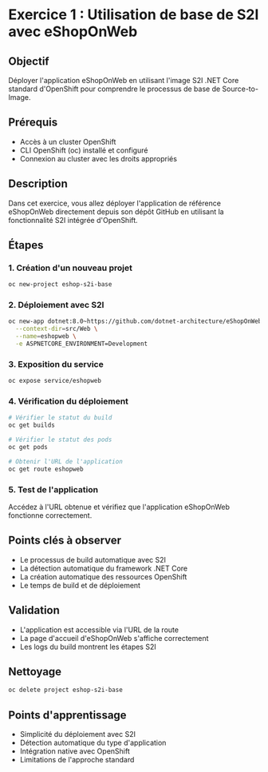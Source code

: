 # Exercice 1 : Utilisation de base de S2I avec eShopOnWeb

## Objectif
Déployer l'application eShopOnWeb en utilisant l'image S2I .NET Core standard d'OpenShift pour comprendre le processus de base de Source-to-Image.

## Prérequis
- Accès à un cluster OpenShift
- CLI OpenShift (oc) installé et configuré
- Connexion au cluster avec les droits appropriés

## Description
Dans cet exercice, vous allez déployer l'application de référence eShopOnWeb directement depuis son dépôt GitHub en utilisant la fonctionnalité S2I intégrée d'OpenShift.

## Étapes

### 1. Création d'un nouveau projet
```bash
oc new-project eshop-s2i-base
```

### 2. Déploiement avec S2I
```bash
oc new-app dotnet:8.0~https://github.com/dotnet-architecture/eShopOnWeb \
  --context-dir=src/Web \
  --name=eshopweb \
  -e ASPNETCORE_ENVIRONMENT=Development
```

### 3. Exposition du service
```bash
oc expose service/eshopweb
```

### 4. Vérification du déploiement
```bash
# Vérifier le statut du build
oc get builds

# Vérifier le statut des pods
oc get pods

# Obtenir l'URL de l'application
oc get route eshopweb
```

### 5. Test de l'application
Accédez à l'URL obtenue et vérifiez que l'application eShopOnWeb fonctionne correctement.

## Points clés à observer
- Le processus de build automatique avec S2I
- La détection automatique du framework .NET Core
- La création automatique des ressources OpenShift
- Le temps de build et de déploiement

## Validation
- L'application est accessible via l'URL de la route
- La page d'accueil d'eShopOnWeb s'affiche correctement
- Les logs du build montrent les étapes S2I

## Nettoyage
```bash
oc delete project eshop-s2i-base
```

## Points d'apprentissage
- Simplicité du déploiement avec S2I
- Détection automatique du type d'application
- Intégration native avec OpenShift
- Limitations de l'approche standard

